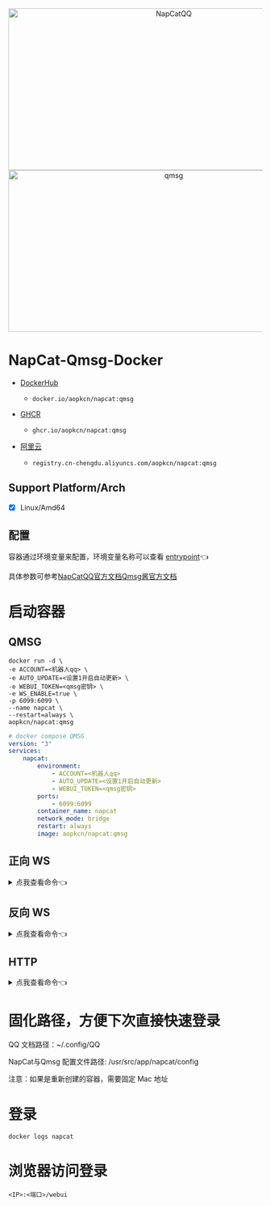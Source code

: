 <div align="center">
  <img src="https://socialify.git.ci/NapNeko/NapCatQQ/image?description=1&language=1&logo=https%3A%2F%2Fraw.githubusercontent.com%2FNapNeko%2FNapCatQQ%2Fmain%2Flogo.png&name=1&stargazers=1&theme=Auto" alt="NapCatQQ" width="640" height="320" />
  <img src="https://qmsg.zendee.cn/img/icon.png" alt="qmsg" width="640" height="320" />
</div>

# NapCat-Qmsg-Docker

 - [DockerHub](https://hub.docker.com/aopkcn/napcat:qmsg)
    * `docker.io/aopkcn/napcat:qmsg`

 - [GHCR](https://ghcr.io/aopkcn/napcat:qmsg)
   * `ghcr.io/aopkcn/napcat:qmsg`

 - [阿里云]()
   * `registry.cn-chengdu.aliyuncs.com/aopkcn/napcat:qmsg`

## Support Platform/Arch
- [x] Linux/Amd64

## 配置

容器通过环境变量来配置，环境变量名称可以查看 [entrypoint](./entrypoint.sh)👈

具体参数可参考[NapCatQQ官方文档](https://napneko.github.io/zh-CN/guide/getting-started)[Qmsg酱官方文档](https://qmsg.zendee.cn/docs/)

# 启动容器
## QMSG

```shell
docker run -d \
-e ACCOUNT=<机器人qq> \
-e AUTO_UPDATE=<设置1开启自动更新> \
-e WEBUI_TOKEN=<qmsg密钥> \
-e WS_ENABLE=true \
-p 6099:6099 \
--name napcat \
--restart=always \
aopkcn/napcat:qmsg
```

```yaml
# docker compose QMSG
version: "3"
services:
    napcat:
        environment:
            - ACCOUNT=<机器人qq>
            - AUTO_UPDATE=<设置1开启自动更新>
            - WEBUI_TOKEN=<qmsg密钥>
        ports:
            - 6099:6099
        container_name: napcat
        network_mode: bridge
        restart: always
        image: aopkcn/napcat:qmsg
```
## 正向 WS
<details>
<summary>点我查看命令👈</summary>

```shell
docker run -d \
-e ACCOUNT=<机器人qq> \
-e WS_ENABLE=true \
-p 3001:3001 \
-p 6099:6099 \
--name napcat \
--restart=always \
aopkcn/napcat:qmsg
```

```yaml
# docker compose 正向 WS
version: "3"
services:
    napcat:
        environment:
            - ACCOUNT=<机器人qq>
            - WS_ENABLE=true
        ports:
            - 3001:3001
            - 6099:6099
        container_name: napcat
        network_mode: bridge
        restart: always
        image: aopkcn/napcat:qmsg
```
</details>

## 反向 WS
<details>
<summary>点我查看命令👈</summary>

```shell
docker run -d \
-e ACCOUNT=<机器人qq> \
-e WSR_ENABLE=true \
-e WS_URLS='["ws://192.168.3.8:5140/onebot"]' \
--name napcat \
--restart=always \
aopkcn/napcat:qmsg
```

```yaml
# docker compose 反向 WS
version: "3"
services:
    napcat:
        environment:
            - ACCOUNT=<机器人qq>
            - WSR_ENABLE=true
            - WS_URLS=["ws://192.168.3.8:5140/onebot"]
        container_name: napcat
        network_mode: bridge
        ports:
           - 6099:6099
        restart: always
        image: aopkcn/napcat:qmsg
```
</details>

## HTTP
<details>
<summary>点我查看命令👈</summary>

```shell
docker run -d \
-e ACCOUNT=<机器人qq> \
-e HTTP_ENABLE=true \
-e HTTP_POST_ENABLE=true \
-e HTTP_URLS='["http://192.168.3.8:5140/onebot"]' \
-p 3000:3000 \
-p 6099:6099 \
--name napcat \
--restart=always \
aopkcn/napcat:qmsg
```

```yaml
# docker compose HTTP POST
version: "3"
services:
    napcat:
        environment:
            - ACCOUNT=<机器人qq>
            - HTTP_ENABLE=true
            - HTTP_POST_ENABLE=true
            - HTTP_URLS=["http://192.168.3.8:5140/onebot"]
        ports:
            - 3000:3000
            - 6099:6099
        container_name: napcat
        network_mode: bridge
        restart: always
        image: aopkcn/napcat:qmsg
```
</details>

# 固化路径，方便下次直接快速登录

QQ 文档路径：~/.config/QQ

NapCat与Qmsg 配置文件路径: /usr/src/app/napcat/config

注意：如果是重新创建的容器，需要固定 Mac 地址

# 登录

```shell
docker logs napcat
```
# 浏览器访问登录
```WEBUI
<IP>:<端口>/webui
```
